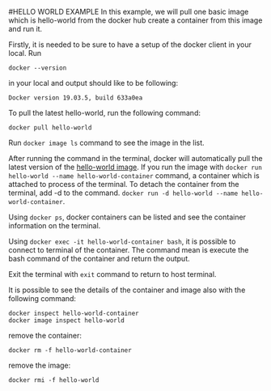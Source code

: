 #HELLO WORLD EXAMPLE
In this example, we will pull one basic image which is hello-world from the docker hub
create a container from this image and run it.

Firstly, it is needed to be sure to have a setup of the docker client in your local. Run
```
docker --version
```
in your local and output should like to be following:
```
Docker version 19.03.5, build 633a0ea
```

To pull the latest hello-world, run the following command:
```
docker pull hello-world
```

Run ```docker image ls``` command to see the image in the list.

After running the command in the terminal, docker will automatically pull the latest version of the [hello-world image](https://hub.docker.com/_/hello-world).
If you run the image with ```docker run hello-world --name hello-world-container``` command, a container which is attached to process of the terminal.
To detach the container from the terminal, add -d to the command. ```docker run -d hello-world --name hello-world-container```.

Using ```docker ps```, docker containers can be listed and see the container information on the terminal.

Using ```docker exec -it hello-world-container bash```, it is possible to connect to terminal of the container.
The command mean is execute the bash command of the container and return the output.

Exit the terminal with ```exit``` command to return to host terminal.

It is possible to see the details of the container and image also with the following command:
```
docker inspect hello-world-container
docker image inspect hello-world
```

remove the container:
```
docker rm -f hello-world-container
```

remove the image:
```
docker rmi -f hello-world
```

